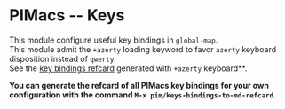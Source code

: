 # PIMacs -- Keys

This module configure useful key bindings in `global-map`.  
This module admit the `+azerty` loading keyword to favor `azerty` keyboard disposition instead of `qwerty`.  
See the [key bindings refcard](key-bindings-refcard.md) generated with `+azerty` keyboard**.

**You can generate the refcard of all PIMacs key bindings for your own configuration with the command `M-x pim/keys-bindings-to-md-refcard`.**
